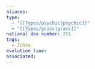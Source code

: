 ```yaml
---
aliases: 
type:
  - "[[Types/psychic|psychic]]"
  - "[[Types/grass|grass]]"
national dex number: 251
tags:
  - Johto
evolution line: 
associated:
---
```


